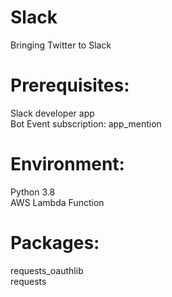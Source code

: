 # Slack
Bringing Twitter to Slack

# Prerequisites:
Slack developer app <br/>
Bot Event subscription: app_mention

# Environment:
Python 3.8 </br>
AWS Lambda Function

# Packages:
requests_oauthlib </br>
requests



